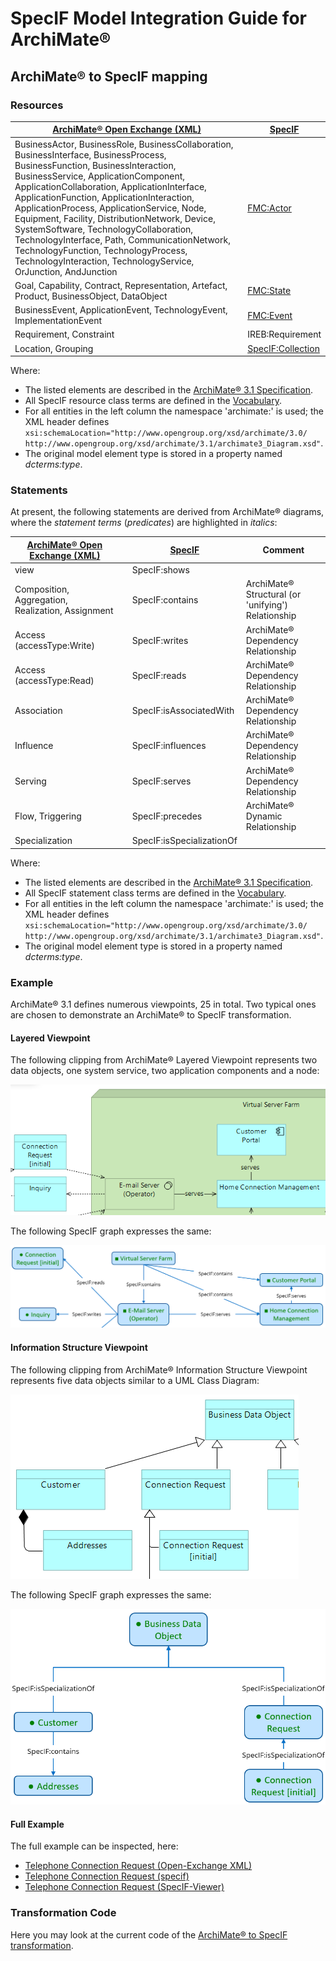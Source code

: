 ﻿# SpecIF Model Integration Guide for ArchiMate®

## ArchiMate® to SpecIF mapping

### Resources

| [ArchiMate® Open Exchange (XML)](https://www.opengroup.org/xsd/archimate/) | [SpecIF](https://specif.de) |
| --- | --- |
| BusinessActor, BusinessRole, BusinessCollaboration, BusinessInterface, BusinessProcess, BusinessFunction, BusinessInteraction, BusinessService, ApplicationComponent, ApplicationCollaboration, ApplicationInterface, ApplicationFunction, ApplicationInteraction, ApplicationProcess, ApplicationService, Node, Equipment, Facility, DistributionNetwork, Device, SystemSoftware, TechnologyCollaboration, TechnologyInterface, Path, CommunicationNetwork, TechnologyFunction, TechnologyProcess, TechnologyInteraction, TechnologyService, OrJunction, AndJunction | [FMC:Actor](https://specif.de/apps/view#import=../examples/Vocabulary.specifz;view=doc;project=P-SpecIF-Vocabulary;node=N-4NoXVcSzSs07Htg4959SJnDEm0D) |
| Goal, Capability, Contract, Representation, Artefact, Product, BusinessObject, DataObject | [FMC:State](https://specif.de/apps/view#import=../examples/Vocabulary.specifz;view=doc;project=P-SpecIF-Vocabulary;node=N-yeUw4dc3iTxk7PHLdQo7efxLvBc) |
| BusinessEvent, ApplicationEvent, TechnologyEvent, ImplementationEvent | [FMC:Event](https://specif.de/apps/view#import=../examples/Vocabulary.specifz;view=doc;project=P-SpecIF-Vocabulary;node=N-8HwdIxFap0pTQ5JiE31I1BQJ15z) |
| Requirement, Constraint | IREB:Requirement |
| Location, Grouping | [SpecIF:Collection](https://specif.de/apps/view#import=../examples/Vocabulary.specifz;view=doc;project=P-SpecIF-Vocabulary;node=N-MCUw5EHwNYxa9wqMtctM4J2A2G8) |

Where:

* The listed elements are described in the [ArchiMate® 3.1 Specification](https://pubs.opengroup.org/architecture/archimate3-doc/chap04.html).
* All SpecIF resource class terms are defined in the [Vocabulary](https://specif.de/apps/view#import=../examples/Vocabulary.specifz;view=doc;node=N-YpyUlWVLwxYblBgWOr154btbA9u).
* For all entities in the left column the namespace 'archimate:' is used; the XML header defines ```xsi:schemaLocation="http://www.opengroup.org/xsd/archimate/3.0/ http://www.opengroup.org/xsd/archimate/3.1/archimate3_Diagram.xsd"```.
* The original model element type is stored in a property named _dcterms:type_. 

### Statements

At present, the following statements are derived from ArchiMate® diagrams, where the _statement terms_ (_predicates_) are highlighted in _italics_:

| [ArchiMate® Open Exchange (XML)](https://www.opengroup.org/xsd/archimate/) |  | [SpecIF](https://specif.de) | Comment |
| --- | --- | --- | --- |
| view |  | SpecIF:shows |  |
| Composition, Aggregation, Realization, Assignment |  | SpecIF:contains | ArchiMate® Structural (or 'unifying') Relationship |
| Access (accessType:Write) |  | SpecIF:writes | ArchiMate® Dependency Relationship |
| Access (accessType:Read) |  | SpecIF:reads | ArchiMate® Dependency Relationship |
| Association |  | SpecIF:isAssociatedWith | ArchiMate® Dependency Relationship |
| Influence |  | SpecIF:influences | ArchiMate® Dependency Relationship |
| Serving |  | SpecIF:serves | ArchiMate® Dependency Relationship |
| Flow, Triggering |  | SpecIF:precedes | ArchiMate® Dynamic Relationship |
| Specialization |  | SpecIF:isSpecializationOf |  |

Where:

* The listed elements are described in the [ArchiMate® 3.1 Specification](https://pubs.opengroup.org/architecture/archimate3-doc/chap05.html).
* All SpecIF statement class terms are defined in the [Vocabulary](https://specif.de/apps/view#import=../examples/Vocabulary.specifz;view=doc;node=N-blM4lfyHM55YlbfBZ3NWj4SYwa3).
* For all entities in the left column the namespace 'archimate:' is used; the XML header defines ```xsi:schemaLocation="http://www.opengroup.org/xsd/archimate/3.0/ http://www.opengroup.org/xsd/archimate/3.1/archimate3_Diagram.xsd"```.
* The original model element type is stored in a property named _dcterms:type_. 

### Example

ArchiMate® 3.1 defines numerous viewpoints, 25 in total. Two typical ones are chosen to demonstrate an ArchiMate® to SpecIF transformation.

#### Layered Viewpoint

The following clipping from ArchiMate® Layered Viewpoint represents two data objects, one system service, two application components and a node:

![ArchiMate® Layered Viewpoint Clipping](./images/06_Archimate_Layered_Clipping.png)

The following SpecIF graph expresses the same:

![SpecIF from ArchiMate® Layered Viewpoint Clipping](./images/06_SpecIF_from_Archimate_Layered_Clipping.png)

#### Information Structure Viewpoint

The following clipping from ArchiMate® Information Structure Viewpoint represents five data objects similar to a UML Class Diagram:

![ArchiMate® Information Structure Viewpoint Clipping](./images/06_Archimate_Information-Structure_Clipping.png)

The following SpecIF graph expresses the same:

![SpecIF from ArchiMate® Information Structure Viewpoint Clipping](./images/06_SpecIF_from_Archimate_Information-Structure_Clipping.png)

#### Full Example

The full example can be inspected, here:

* [Telephone Connection Request (Open-Exchange XML)](https://specif.de/examples/Telephone-Connection-Request.xml)
* [Telephone Connection Request (specif)](https://specif.de/examples/Telephone-Connection-Request.specif)
* [Telephone Connection Request (SpecIF-Viewer)](https://specif.de/apps/view#import=../examples/Telephone-Connection-Request.specif.zip)

### Transformation Code
Here you may look at the current code of the [ArchiMate® to SpecIF transformation](https://github.com/GfSE/Archimate-SpecIF-Bridge/blob/master/source/js/archimate2SpecIF.js).
